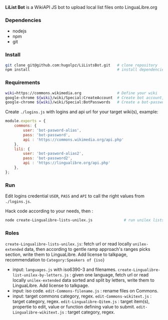 **LiList Bot** is a WikiAPI JS bot to upload local list files onto LinguaLibre.org

### Dependencies
* nodejs
* npm
* git

### Install
```bash
git clone git@github.com:hugolpz/LiListsBot.git   # clone repository
npm install                                       # install dependencies
```

### Requirements
```bash
wiki=https://commons.wikimedia.org                # Define your wiki
google-chrome ${wiki}/wiki/Special:CreateAccount  # Create bot account, open in browser, follow instructions.
google-chrome ${wiki}/wiki/Special:BotPasswords   # Create a bot-password and bot-pasword-alias, follow instructions.
```

Create `./logins.js` with logins and api url for your target wiki(s), example:
```js
module.exports = {
	commons: {
		user: 'bot-pasword-alias',
		pass: 'bot-password',
		api : 'https://commons.wikimedia.org/api.php'
	},
	lili: {
		user: 'bot-pasword-alias2',
		pass: 'bot-password2',
		api : 'https://lingualibre.org/api.php'
	},
};
```

### Run
Edit logins credential `USER`, `PASS` and `API` to call the right values from `./logins.js`.

Hack code according to your needs, then :
```bash
node create-Lingualibre-lists-unilex.js              # run unilex lists uploader.
```

### Roles
`create-Lingualibre-lists-unilex.js`: fetch url or read locally `unilex-extended` data, then according to gentle ramp approach's ranges picks section, write them to LinguaLibre. Add license to talkpage, recommendation to `Category:Speakers of {iso}`
* input: `languages.js` with iso6390-3 and filenames.
`create-Lingualibre-list-unilex-by-letters.js` : given one language, fetch url or read locally `unilex-extended` data sorted and split by letters, write them to LinguaLibre. Add license to talkpage.
* input: iso code.
`edit-Commons-filename.js` : rename files on Commons.
* input: target commons category, regex.
`edit-Commons-wikitext.js` : target category, regex.
`edit-Lingualibre-Qitem.js` : target item(s), propertie to edit, value or function defining value to submit.
`edit-Lingualibre-wikitext.js` : target category, regex.
